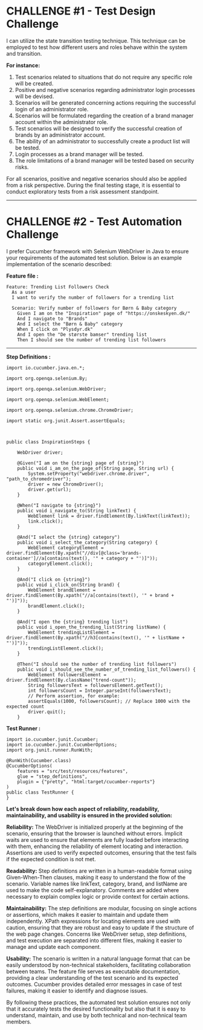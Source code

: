 # CHALLENGE #1 - Test Design Challenge

I can utilize the state transition testing technique. This technique can be employed to test how different users and roles behave within the system and transition.

**For instance:**
1. Test scenarios related to situations that do not require any specific role will be created.
2. Positive and negative scenarios regarding administrator login processes will be devised.
3. Scenarios will be generated concerning actions requiring the successful login of an administrator role.
4. Scenarios will be formulated regarding the creation of a brand manager account within the administrator role.
5. Test scenarios will be designed to verify the successful creation of brands by an administrator account.
6. The ability of an administrator to successfully create a product list will be tested.
7. Login processes as a brand manager will be tested.
8. The role limitations of a brand manager will be tested based on security risks.

For all scenarios, positive and negative scenarios should also be applied from a risk perspective.
During the final testing stage, it is essential to conduct exploratory tests from a risk assessment standpoint.


--------------------------------------------------------------------------------------------------------------------------------------------------------------------------------------------


# CHALLENGE #2 - Test Automation Challenge

I prefer Cucumber framework with Selenium WebDriver in Java to ensure your requirements of the automated test solution. Below is an example implementation of the scenario described:


**Feature file :**
```
Feature: Trending List Followers Check
  As a user
  I want to verify the number of followers for a trending list

  Scenario: Verify number of followers for Børn & Baby category
    Given I am on the "Inspiration" page of "https://onskeskyen.dk/"
    And I navigate to "Brands"
    And I select the "Børn & Baby" category
    When I click on "Plysdyr.dk"
    And I open the "De største bamser" trending list
    Then I should see the number of trending list followers

```
------------------------------------------------------------------------------------------------------------------------------------------------------------------------------------------    

**Step Definitions :**

```
import io.cucumber.java.en.*;

import org.openqa.selenium.By;

import org.openqa.selenium.WebDriver;

import org.openqa.selenium.WebElement;

import org.openqa.selenium.chrome.ChromeDriver;

import static org.junit.Assert.assertEquals;



public class InspirationSteps {    
    
    WebDriver driver;
    
    @Given("I am on the {string} page of {string}")
    public void i_am_on_the_page_of(String page, String url) {
        System.setProperty("webdriver.chrome.driver", "path_to_chromedriver");
        driver = new ChromeDriver();
        driver.get(url);
    }

    @When("I navigate to {string}")
    public void i_navigate_to(String linkText) {
        WebElement link = driver.findElement(By.linkText(linkText));
        link.click();
    }

    @And("I select the {string} category")
    public void i_select_the_category(String category) {
        WebElement categoryElement = driver.findElement(By.xpath("//div[@class='brands-container']//a[contains(text(), '" + category + "')]"));
        categoryElement.click();
    }

    @And("I click on {string}")
    public void i_click_on(String brand) {
        WebElement brandElement = driver.findElement(By.xpath("//a[contains(text(), '" + brand + "')]"));
        brandElement.click();
    }

    @And("I open the {string} trending list")
    public void i_open_the_trending_list(String listName) {
        WebElement trendingListElement = driver.findElement(By.xpath("//h3[contains(text(), '" + listName + "')]"));
        trendingListElement.click();
    }

    @Then("I should see the number of trending list followers")
    public void i_should_see_the_number_of_trending_list_followers() {
        WebElement followersElement = driver.findElement(By.className("trend-count"));
        String followersText = followersElement.getText();
        int followersCount = Integer.parseInt(followersText);
        // Perform assertion, for example:
        assertEquals(1000, followersCount); // Replace 1000 with the expected count
        driver.quit();
    }
```

**Test Runner :**

```
import io.cucumber.junit.Cucumber;
import io.cucumber.junit.CucumberOptions;
import org.junit.runner.RunWith;

@RunWith(Cucumber.class)
@CucumberOptions(
    features = "src/test/resources/features",
    glue = "step_definitions",
    plugin = {"pretty", "html:target/cucumber-reports"}
)
public class TestRunner {
}

```

 **Let's break down how each aspect of reliability, readability, maintainability, and usability is ensured in the provided solution:**

**Reliability:**
The WebDriver is initialized properly at the beginning of the scenario, ensuring that the browser is launched without errors.
Implicit waits are used to ensure that elements are fully loaded before interacting with them, enhancing the reliability of element locating and interaction.
Assertions are used to verify expected outcomes, ensuring that the test fails if the expected condition is not met.

**Readability:**
Step definitions are written in a human-readable format using Given-When-Then clauses, making it easy to understand the flow of the scenario.
Variable names like linkText, category, brand, and listName are used to make the code self-explanatory.
Comments are added where necessary to explain complex logic or provide context for certain actions.

**Maintainability:**
The step definitions are modular, focusing on single actions or assertions, which makes it easier to maintain and update them independently.
XPath expressions for locating elements are used with caution, ensuring that they are robust and easy to update if the structure of the web page changes.
Concerns like WebDriver setup, step definitions, and test execution are separated into different files, making it easier to manage and update each component.

**Usability:**
The scenario is written in a natural language format that can be easily understood by non-technical stakeholders, facilitating collaboration between teams.
The feature file serves as executable documentation, providing a clear understanding of the test scenario and its expected outcomes.
Cucumber provides detailed error messages in case of test failures, making it easier to identify and diagnose issues.

By following these practices, the automated test solution ensures not only that it accurately tests the desired functionality but also that it is easy to understand, maintain, and use by both technical and non-technical team members.
